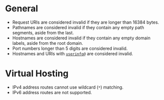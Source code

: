 # General

* Request URIs are considered invalid if they are longer than 16384 bytes.
* Pathnames are considered invalid if they contain any empty path segments, aside from the last.
* Hostnames are considered invalid if they contain any empty domain labels, aside from the root domain.
* Port numbers longer than 5 digits are considered invalid.
* Hostnames and URIs with [`userinfo@`](https://tools.ietf.org/html/rfc7230#section-2.7.1) are considered invalid.

# Virtual Hosting

* IPv4 address routes cannot use wildcard (`*`) matching.
* IPv6 address routes are not supported.
